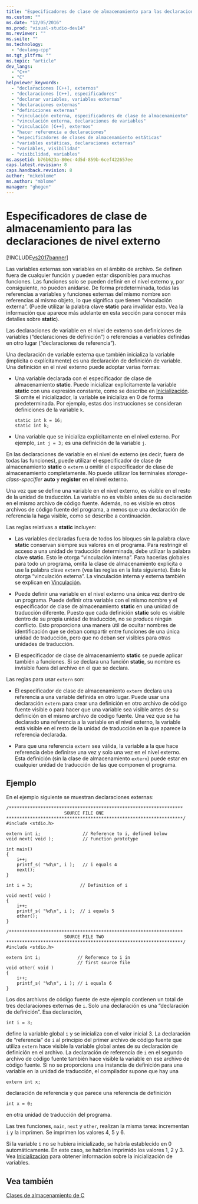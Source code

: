 ```yaml
---
title: "Especificadores de clase de almacenamiento para las declaraciones de nivel externo | Microsoft Docs"
ms.custom: ""
ms.date: "12/05/2016"
ms.prod: "visual-studio-dev14"
ms.reviewer: ""
ms.suite: ""
ms.technology: 
  - "devlang-cpp"
ms.tgt_pltfrm: ""
ms.topic: "article"
dev_langs: 
  - "C++"
  - "C"
helpviewer_keywords: 
  - "declaraciones [C++], externos"
  - "declaraciones [C++], especificadores"
  - "declarar variables, variables externas"
  - "declaraciones externas"
  - "definiciones externas"
  - "vinculación externa, especificadores de clase de almacenamiento"
  - "vinculación externa, declaraciones de variables"
  - "vinculación [C++], externos"
  - "hacer referencia a declaraciones"
  - "especificadores de clases de almacenamiento estáticas"
  - "variables estáticas, declaraciones externas"
  - "variables, visibilidad"
  - "visibilidad, variables"
ms.assetid: b76b623a-80ec-4d5d-859b-6cef422657ee
caps.latest.revision: 8
caps.handback.revision: 8
author: "mikeblome"
ms.author: "mblome"
manager: "ghogen"
---
```

# Especificadores de clase de almacenamiento para las declaraciones de nivel externo
[!INCLUDE[vs2017banner](../assembler/inline/includes/vs2017banner.md)]

Las variables externas son variables en el ámbito de archivo.  Se definen fuera de cualquier función y pueden estar disponibles para muchas funciones.  Las funciones solo se pueden definir en el nivel externo y, por consiguiente, no pueden anidarse.  De forma predeterminada, todas las referencias a variables y funciones externas del mismo nombre son referencias al mismo objeto, lo que significa que tienen “vinculación externa”. \(Puede utilizar la palabra clave **static** para invalidar esto.  Vea la información que aparece más adelante en esta sección para conocer más detalles sobre **static**\).  
  
 Las declaraciones de variable en el nivel de externo son definiciones de variables \(“declaraciones de definición”\) o referencias a variables definidas en otro lugar \(“declaraciones de referencia”\).  
  
 Una declaración de variable externa que también inicializa la variable \(implícita o explícitamente\) es una declaración de definición de variable.  Una definición en el nivel externo puede adoptar varias formas:  
  
-   Una variable declarada con el especificador de clase de almacenamiento **static**.  Puede inicializar explícitamente la variable **static** con una expresión constante, como se describe en [Inicialización](../c-language/initialization.md).  Si omite el inicializador, la variable se inicializa en 0 de forma predeterminada.  Por ejemplo, estas dos instrucciones se consideran definiciones de la variable `k`.  
  
    ```  
    static int k = 16;  
    static int k;  
    ```  
  
-   Una variable que se inicializa explícitamente en el nivel externo.  Por ejemplo, `int j = 3;` es una definición de la variable `j`.  
  
 En las declaraciones de variable en el nivel de externo \(es decir, fuera de todas las funciones\), puede utilizar el especificador de clase de almacenamiento **static** o `extern` u omitir el especificador de clase de almacenamiento completamente.  No puede utilizar los terminales *storage\-class\-specifier* **auto** y **register** en el nivel externo.  
  
 Una vez que se define una variable en el nivel externo, es visible en el resto de la unidad de traducción.  La variable no es visible antes de su declaración en el mismo archivo de código fuente.  Además, no es visible en otros archivos de código fuente del programa, a menos que una declaración de referencia la haga visible, como se describe a continuación.  
  
 Las reglas relativas a **static** incluyen:  
  
-   Las variables declaradas fuera de todos los bloques sin la palabra clave **static** conservan siempre sus valores en el programa.  Para restringir el acceso a una unidad de traducción determinada, debe utilizar la palabra clave **static**.  Esto le otorga “vinculación interna”. Para hacerlas globales para todo un programa, omita la clase de almacenamiento explícita o use la palabra clave `extern` \(vea las reglas en la lista siguiente\).  Esto le otorga “vinculación externa”. La vinculación interna y externa también se explican en [Vinculación](../c-language/linkage.md).  
  
-   Puede definir una variable en el nivel externo una única vez dentro de un programa.  Puede definir otra variable con el mismo nombre y el especificador de clase de almacenamiento **static** en una unidad de traducción diferente.  Puesto que cada definición **static** solo es visible dentro de su propia unidad de traducción, no se produce ningún conflicto.  Esto proporciona una manera útil de ocultar nombres de identificación que se deban compartir entre funciones de una única unidad de traducción, pero que no deban ser visibles para otras unidades de traducción.  
  
-   El especificador de clase de almacenamiento **static** se puede aplicar también a funciones.  Si se declara una función **static**, su nombre es invisible fuera del archivo en el que se declara.  
  
 Las reglas para usar `extern` son:  
  
-   El especificador de clase de almacenamiento `extern` declara una referencia a una variable definida en otro lugar.  Puede usar una declaración `extern` para crear una definición en otro archivo de código fuente visible o para hacer que una variable sea visible antes de su definición en el mismo archivo de código fuente.  Una vez que se ha declarado una referencia a la variable en el nivel externo, la variable está visible en el resto de la unidad de traducción en la que aparece la referencia declarada.  
  
-   Para que una referencia `extern` sea válida, la variable a la que hace referencia debe definirse una vez y solo una vez en el nivel externo.  Esta definición \(sin la clase de almacenamiento `extern`\) puede estar en cualquier unidad de traducción de las que componen el programa.  
  
## Ejemplo  
 En el ejemplo siguiente se muestran declaraciones externas:  
  
```  
/******************************************************************  
                      SOURCE FILE ONE   
*******************************************************************/  
#include <stdio.h>  
  
extern int i;                // Reference to i, defined below   
void next( void );           // Function prototype              
  
int main()  
{  
    i++;  
    printf_s( "%d\n", i );   // i equals 4   
    next();  
}  
  
int i = 3;                  // Definition of i  
  
void next( void )  
{  
    i++;  
    printf_s( "%d\n", i );  // i equals 5  
    other();  
}  
  
/******************************************************************  
                      SOURCE FILE TWO   
*******************************************************************/  
#include <stdio.h>  
  
extern int i;              // Reference to i in   
                           // first source file   
void other( void )  
{  
    i++;  
    printf_s( "%d\n", i ); // i equals 6   
}  
```  
  
 Los dos archivos de código fuente de este ejemplo contienen un total de tres declaraciones externas de `i`.  Solo una declaración es una “declaración de definición”. Esa declaración,  
  
```  
int i = 3;  
```  
  
 define la variable global `i` y se inicializa con el valor inicial 3.  La declaración de “referencia” de `i` al principio del primer archivo de código fuente que utiliza `extern` hace visible la variable global antes de su declaración de definición en el archivo.  La declaración de referencia de `i` en el segundo archivo de código fuente también hace visible la variable en ese archivo de código fuente.  Si no se proporciona una instancia de definición para una variable en la unidad de traducción, el compilador supone que hay una  
  
```  
extern int x;  
```  
  
 declaración de referencia y que parece una referencia de definición  
  
```  
int x = 0;  
```  
  
 en otra unidad de traducción del programa.  
  
 Las tres funciones, `main`, `next` y `other`, realizan la misma tarea: incrementan `i` y la imprimen.  Se imprimen los valores 4, 5 y 6.  
  
 Si la variable `i` no se hubiera inicializado, se habría establecido en 0 automáticamente.  En este caso, se habrían imprimido los valores 1, 2 y 3.  Vea [Inicialización](../c-language/initialization.md) para obtener información sobre la inicialización de variables.  
  
## Vea también  
 [Clases de almacenamiento de C](../c-language/c-storage-classes.md)
